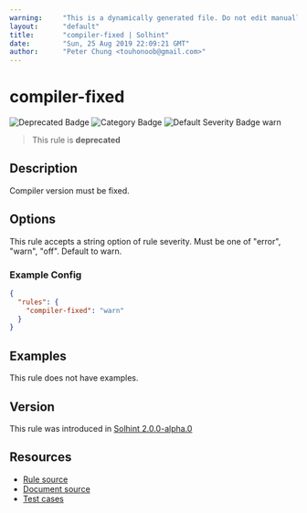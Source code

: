 ```yaml
---
warning:     "This is a dynamically generated file. Do not edit manually."
layout:      "default"
title:       "compiler-fixed | Solhint"
date:        "Sun, 25 Aug 2019 22:09:21 GMT"
author:      "Peter Chung <touhonoob@gmail.com>"
---
```


# compiler-fixed
![Deprecated Badge](https://img.shields.io/badge/-Deprecated-yellow)
![Category Badge](https://img.shields.io/badge/-Security%20Rules-informational)
![Default Severity Badge warn](https://img.shields.io/badge/Default%20Severity-warn-yellow)
> This rule is **deprecated**


## Description
Compiler version must be fixed.

## Options
This rule accepts a string option of rule severity. Must be one of "error", "warn", "off". Default to warn.

### Example Config
```json
{
  "rules": {
    "compiler-fixed": "warn"
  }
}
```


## Examples
This rule does not have examples.

## Version
This rule was introduced in [Solhint 2.0.0-alpha.0](https://github.com/protofire/solhint/tree/v2.0.0-alpha.0)

## Resources
- [Rule source](https://github.com/protofire/solhint/tree/master/lib/rules/security/compiler-fixed.js)
- [Document source](https://github.com/protofire/solhint/tree/master/docs/rules/security/compiler-fixed.md)
- [Test cases](https://github.com/protofire/solhint/tree/master/test/rules/security/compiler-fixed.js)
